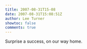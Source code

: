 ```yaml
---
title: 2007-08-31T15-08
date: 2007-08-31T15:08:51Z
author: Lee Turner
showtoc: false
comments: true
---
```


Surprise a success, on our way home.

